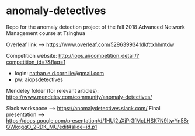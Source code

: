 # anomaly-detectives
Repo for the anomaly detection project of the fall 2018 Advanced Network Management course at Tsinghua

Overleaf link --> https://www.overleaf.com/5296399341dkfttxhhmtdw

Competition website: http://iops.ai/competition_detail/?competition_id=7&flag=1
- login: nathan.e.d.cornille@gmail.com
- pw: aiopsdetectives

Mendeley folder (for relevant articles): https://www.mendeley.com/community/anomaly-detectives/

Slack workspace --> https://anomalydetectives.slack.com/
 Final presentation --> https://docs.google.com/presentation/d/1HUj2uXjPr3fMcLHSK7N9ItwYn5SrQWkgqqO_2RDK_MU/edit#slide=id.p1
